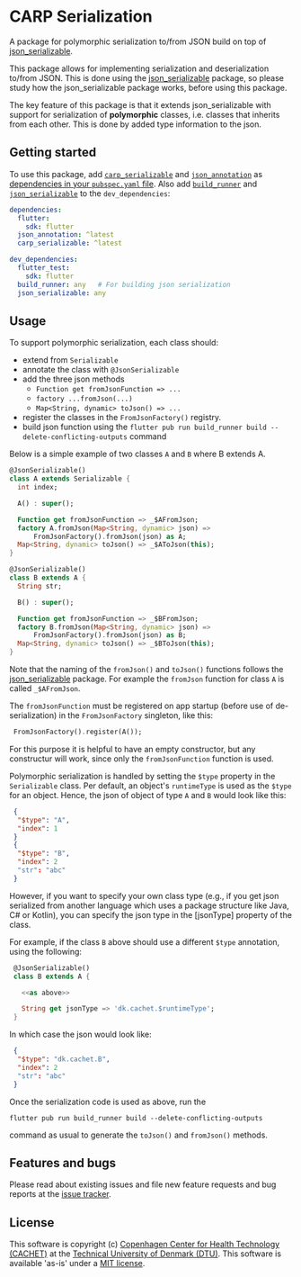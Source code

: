 # CARP Serialization

A package for polymorphic serialization to/from JSON build on top of [json_serializable](https://pub.dev/packages/json_serializable).

This package allows for implementing serialization and deserialization to/from JSON.
This is done using the [json_serializable](https://pub.dev/packages/json_serializable) package, so please study how the json_serializable package works, before using this package.

The key feature of this package is that it extends json_serializable with support for serialization of **polymorphic** classes, i.e. classes that inherits from each other. This is done by added type information to the json.

## Getting started

To use this package, add [`carp_serializable`](https://pub.dev/packages/carp_serializable) and [`json_annotation`](https://pub.dev/packages/json_annotation) as [dependencies in your `pubspec.yaml` file](https://flutter.io/platform-plugins/). Also add [`build_runner`](https://pub.dev/packages/build_runner) and [`json_serializable`](https://pub.dev/packages/json_serializable) to the `dev_dependencies`:

```yaml
dependencies:
  flutter:
    sdk: flutter
  json_annotation: ^latest
  carp_serializable: ^latest

dev_dependencies:
  flutter_test:
    sdk: flutter
  build_runner: any   # For building json serialization
  json_serializable: any
```

## Usage

To support polymorphic serialization, each class should:

* extend from `Serializable`
* annotate the class with `@JsonSerializable`
* add the three json methods
  * `Function get fromJsonFunction => ...`
  * `factory ...fromJson(...)`
  * `Map<String, dynamic> toJson() => ...`
* register the classes in the `FromJsonFactory()` registry.
* build json function using the `flutter pub run build_runner build --delete-conflicting-outputs` command

Below is a simple example of two classes `A` and `B` where B extends A.

```dart
@JsonSerializable()
class A extends Serializable {
  int index;

  A() : super();

  Function get fromJsonFunction => _$AFromJson;
  factory A.fromJson(Map<String, dynamic> json) =>
      FromJsonFactory().fromJson(json) as A;
  Map<String, dynamic> toJson() => _$AToJson(this);
}

@JsonSerializable()
class B extends A {
  String str;

  B() : super();

  Function get fromJsonFunction => _$BFromJson;
  factory B.fromJson(Map<String, dynamic> json) =>
      FromJsonFactory().fromJson(json) as B;
  Map<String, dynamic> toJson() => _$BToJson(this);
}
```

Note that the naming of the `fromJson()` and `toJson()` functions follows the [json_serializable](https://pub.dev/packages/json_serializable) package. For example the `fromJson` function for class `A` is called `_$AFromJson`.

The `fromJsonFunction` must be registered on app startup (before use of de-serialization) in the `FromJsonFactory` singleton, like this:

```dart
 FromJsonFactory().register(A());
```

For this purpose it is helpful to have an empty constructor, but any constructur will work, since only the `fromJsonFunction` function is used.

Polymorphic serialization is handled by setting the `$type` property in the `Serializable` class. Per default, an object's `runtimeType` is used as the
 `$type` for an object. Hence, the json of object of type `A` and `B` would
 look like this:

 ```json
  {
   "$type": "A",
   "index": 1
  }
  {
   "$type": "B",
   "index": 2
   "str": "abc"
  }
 ```

However, if you want to specify your own class type (e.g., if you get json serialized from another language which uses a package structure like Java, C# or Kotlin), you can specify the json type in the [jsonType] property of the class.

For example, if the class `B` above should use a different `$type` annotation, using the following:

```dart
 @JsonSerializable()
 class B extends A {

   <<as above>>

   String get jsonType => 'dk.cachet.$runtimeType';
 }
 ````

 In which case the json would look like:

 ```json
  {
   "$type": "dk.cachet.B",
   "index": 2
   "str": "abc"
  }
```

Once the serialization code is used as above, run the

```shell
flutter pub run build_runner build --delete-conflicting-outputs
```

command as usual to generate the `toJson()` and `fromJson()` methods.

## Features and bugs

Please read about existing issues and file new feature requests and bug reports at the [issue tracker][tracker].

[tracker]: https://github.com/cph-cachet/carp.sensing-flutter/issues

## License

This software is copyright (c) [Copenhagen Center for Health Technology (CACHET)](https://www.cachet.dk/) at the [Technical University of Denmark (DTU)](https://www.dtu.dk).
This software is available 'as-is' under a [MIT license](https://github.com/cph-cachet/carp.sensing-flutter/blob/master/LICENSE).
